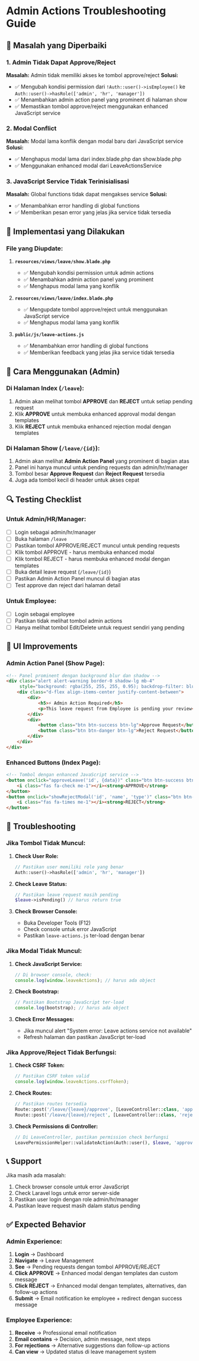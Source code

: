 # Admin Actions Troubleshooting Guide

## 🔧 Masalah yang Diperbaiki

### 1. **Admin Tidak Dapat Approve/Reject**
**Masalah:** Admin tidak memiliki akses ke tombol approve/reject
**Solusi:** 
- ✅ Mengubah kondisi permission dari `!Auth::user()->isEmployee()` ke `Auth::user()->hasRole(['admin', 'hr', 'manager'])`
- ✅ Menambahkan admin action panel yang prominent di halaman show
- ✅ Memastikan tombol approve/reject menggunakan enhanced JavaScript service

### 2. **Modal Conflict**
**Masalah:** Modal lama konflik dengan modal baru dari JavaScript service
**Solusi:**
- ✅ Menghapus modal lama dari index.blade.php dan show.blade.php
- ✅ Menggunakan enhanced modal dari LeaveActionsService

### 3. **JavaScript Service Tidak Terinisialisasi**
**Masalah:** Global functions tidak dapat mengakses service
**Solusi:**
- ✅ Menambahkan error handling di global functions
- ✅ Memberikan pesan error yang jelas jika service tidak tersedia

## 🎯 Implementasi yang Dilakukan

### **File yang Diupdate:**

1. **`resources/views/leave/show.blade.php`**
   - ✅ Mengubah kondisi permission untuk admin actions
   - ✅ Menambahkan admin action panel yang prominent
   - ✅ Menghapus modal lama yang konflik

2. **`resources/views/leave/index.blade.php`**
   - ✅ Mengupdate tombol approve/reject untuk menggunakan JavaScript service
   - ✅ Menghapus modal lama yang konflik

3. **`public/js/leave-actions.js`**
   - ✅ Menambahkan error handling di global functions
   - ✅ Memberikan feedback yang jelas jika service tidak tersedia

## 🚀 Cara Menggunakan (Admin)

### **Di Halaman Index (`/leave`):**
1. Admin akan melihat tombol **APPROVE** dan **REJECT** untuk setiap pending request
2. Klik **APPROVE** untuk membuka enhanced approval modal dengan templates
3. Klik **REJECT** untuk membuka enhanced rejection modal dengan templates

### **Di Halaman Show (`/leave/{id}`):**
1. Admin akan melihat **Admin Action Panel** yang prominent di bagian atas
2. Panel ini hanya muncul untuk pending requests dan admin/hr/manager
3. Tombol besar **Approve Request** dan **Reject Request** tersedia
4. Juga ada tombol kecil di header untuk akses cepat

## 🔍 Testing Checklist

### **Untuk Admin/HR/Manager:**
- [ ] Login sebagai admin/hr/manager
- [ ] Buka halaman `/leave` 
- [ ] Pastikan tombol APPROVE/REJECT muncul untuk pending requests
- [ ] Klik tombol APPROVE - harus membuka enhanced modal
- [ ] Klik tombol REJECT - harus membuka enhanced modal dengan templates
- [ ] Buka detail leave request (`/leave/{id}`)
- [ ] Pastikan Admin Action Panel muncul di bagian atas
- [ ] Test approve dan reject dari halaman detail

### **Untuk Employee:**
- [ ] Login sebagai employee
- [ ] Pastikan tidak melihat tombol admin actions
- [ ] Hanya melihat tombol Edit/Delete untuk request sendiri yang pending

## 🎨 UI Improvements

### **Admin Action Panel (Show Page):**
```html
<!-- Panel prominent dengan background blur dan shadow -->
<div class="alert alert-warning border-0 shadow-lg mb-4" 
     style="background: rgba(255, 255, 255, 0.95); backdrop-filter: blur(10px);">
    <div class="d-flex align-items-center justify-content-between">
        <div>
            <h5>⚡ Admin Action Required</h5>
            <p>This leave request from Employee is pending your review</p>
        </div>
        <div>
            <button class="btn btn-success btn-lg">Approve Request</button>
            <button class="btn btn-danger btn-lg">Reject Request</button>
        </div>
    </div>
</div>
```

### **Enhanced Buttons (Index Page):**
```html
<!-- Tombol dengan enhanced JavaScript service -->
<button onclick="approveLeave('id', {data})" class="btn btn-success btn-sm">
    <i class="fas fa-check me-1"></i><strong>APPROVE</strong>
</button>
<button onclick="showRejectModal('id', 'name', 'type')" class="btn btn-danger btn-sm">
    <i class="fas fa-times me-1"></i><strong>REJECT</strong>
</button>
```

## 🔧 Troubleshooting

### **Jika Tombol Tidak Muncul:**
1. **Check User Role:**
   ```php
   // Pastikan user memiliki role yang benar
   Auth::user()->hasRole(['admin', 'hr', 'manager'])
   ```

2. **Check Leave Status:**
   ```php
   // Pastikan leave request masih pending
   $leave->isPending() // harus return true
   ```

3. **Check Browser Console:**
   - Buka Developer Tools (F12)
   - Check console untuk error JavaScript
   - Pastikan `leave-actions.js` ter-load dengan benar

### **Jika Modal Tidak Muncul:**
1. **Check JavaScript Service:**
   ```javascript
   // Di browser console, check:
   console.log(window.leaveActions); // harus ada object
   ```

2. **Check Bootstrap:**
   ```javascript
   // Pastikan Bootstrap JavaScript ter-load
   console.log(bootstrap); // harus ada object
   ```

3. **Check Error Messages:**
   - Jika muncul alert "System error: Leave actions service not available"
   - Refresh halaman dan pastikan JavaScript ter-load

### **Jika Approve/Reject Tidak Berfungsi:**
1. **Check CSRF Token:**
   ```javascript
   // Pastikan CSRF token valid
   console.log(window.leaveActions.csrfToken);
   ```

2. **Check Routes:**
   ```php
   // Pastikan routes tersedia
   Route::post('/leave/{leave}/approve', [LeaveController::class, 'approve']);
   Route::post('/leave/{leave}/reject', [LeaveController::class, 'reject']);
   ```

3. **Check Permissions di Controller:**
   ```php
   // Di LeaveController, pastikan permission check berfungsi
   LeavePermissionHelper::validateAction(Auth::user(), $leave, 'approve');
   ```

## 📞 Support

Jika masih ada masalah:
1. Check browser console untuk error JavaScript
2. Check Laravel logs untuk error server-side
3. Pastikan user login dengan role admin/hr/manager
4. Pastikan leave request masih dalam status pending

## ✅ Expected Behavior

### **Admin Experience:**
1. **Login** → Dashboard
2. **Navigate** → Leave Management
3. **See** → Pending requests dengan tombol APPROVE/REJECT
4. **Click APPROVE** → Enhanced modal dengan templates dan custom message
5. **Click REJECT** → Enhanced modal dengan templates, alternatives, dan follow-up actions
6. **Submit** → Email notification ke employee + redirect dengan success message

### **Employee Experience:**
1. **Receive** → Professional email notification
2. **Email contains** → Decision, admin message, next steps
3. **For rejections** → Alternative suggestions dan follow-up actions
4. **Can view** → Updated status di leave management system
